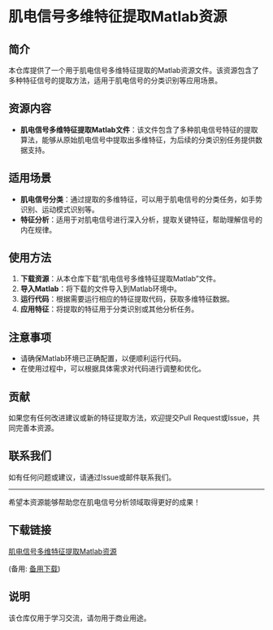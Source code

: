 # 肌电信号多维特征提取Matlab资源

## 简介

本仓库提供了一个用于肌电信号多维特征提取的Matlab资源文件。该资源包含了多种特征信号的提取方法，适用于肌电信号的分类识别等应用场景。

## 资源内容

- **肌电信号多维特征提取Matlab文件**：该文件包含了多种肌电信号特征的提取算法，能够从原始肌电信号中提取出多维特征，为后续的分类识别任务提供数据支持。

## 适用场景

- **肌电信号分类**：通过提取的多维特征，可以用于肌电信号的分类任务，如手势识别、运动模式识别等。
- **特征分析**：适用于对肌电信号进行深入分析，提取关键特征，帮助理解信号的内在规律。

## 使用方法

1. **下载资源**：从本仓库下载“肌电信号多维特征提取Matlab”文件。
2. **导入Matlab**：将下载的文件导入到Matlab环境中。
3. **运行代码**：根据需要运行相应的特征提取代码，获取多维特征数据。
4. **应用特征**：将提取的特征用于分类识别或其他分析任务。

## 注意事项

- 请确保Matlab环境已正确配置，以便顺利运行代码。
- 在使用过程中，可以根据具体需求对代码进行调整和优化。

## 贡献

如果您有任何改进建议或新的特征提取方法，欢迎提交Pull Request或Issue，共同完善本资源。

## 联系我们

如有任何问题或建议，请通过Issue或邮件联系我们。

---

希望本资源能够帮助您在肌电信号分析领域取得更好的成果！

## 下载链接
[肌电信号多维特征提取Matlab资源](https://pan.quark.cn/s/2a269acffc91) 

(备用: [备用下载](https://pan.baidu.com/s/1dfivHm88rYXv-Ysbz_Bxmw?pwd=1234))

## 说明

该仓库仅用于学习交流，请勿用于商业用途。
